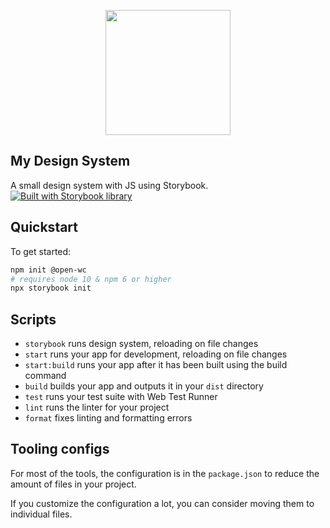 <p align="center">
  <img width="200" src="https://open-wc.org/hero.png"></img>
</p>

## My Design System

A small design system with JS using Storybook.
[![Built with Storybook library](https://img.shields.io/badge/built%20with-storybook-pink.svg)](https://storybook.js.org/)

## Quickstart

To get started:

```bash
npm init @open-wc
# requires node 10 & npm 6 or higher
npx storybook init
```

## Scripts

- `storybook` runs design system, reloading on file changes
- `start` runs your app for development, reloading on file changes
- `start:build` runs your app after it has been built using the build command
- `build` builds your app and outputs it in your `dist` directory
- `test` runs your test suite with Web Test Runner
- `lint` runs the linter for your project
- `format` fixes linting and formatting errors

## Tooling configs

For most of the tools, the configuration is in the `package.json` to reduce the amount of files in your project.

If you customize the configuration a lot, you can consider moving them to individual files.
